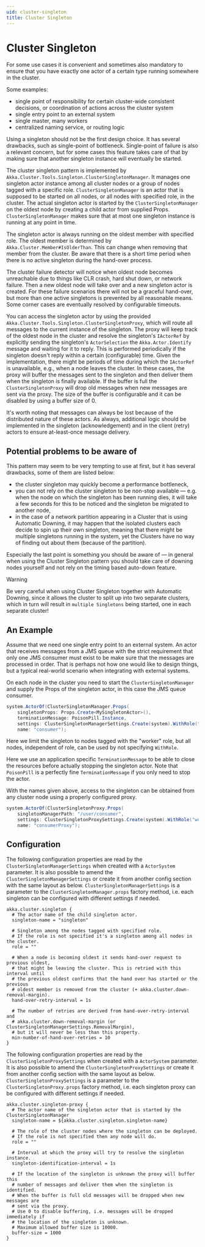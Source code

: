 ```yaml
---
uid: cluster-singleton
title: Cluster Singleton
---
```

# Cluster Singleton

For some use cases it is convenient and sometimes also mandatory to ensure that you have exactly one actor of a certain type running somewhere in the cluster.

Some examples:

- single point of responsibility for certain cluster-wide consistent decisions, or coordination of actions across the cluster system
- single entry point to an external system
- single master, many workers
- centralized naming service, or routing logic

Using a singleton should not be the first design choice. It has several drawbacks, such as single-point of bottleneck. Single-point of failure is also a relevant concern, but for some cases this feature takes care of that by making sure that another singleton instance will eventually be started.

The cluster singleton pattern is implemented by `Akka.Cluster.Tools.Singleton.ClusterSingletonManager`. It manages one singleton actor instance among all cluster nodes or a group of nodes tagged with a specific role. `ClusterSingletonManager` is an actor that is supposed to be started on all nodes, or all nodes with specified role, in the cluster. The actual singleton actor is started by the `ClusterSingletonManager` on the oldest node by creating a child actor from supplied Props. `ClusterSingletonManager` makes sure that at most one singleton instance is running at any point in time.

The singleton actor is always running on the oldest member with specified role. The oldest member is determined by `Akka.Cluster.Member#IsOlderThan`. This can change when removing that member from the cluster. Be aware that there is a short time period when there is no active singleton during the hand-over process.

The cluster failure detector will notice when oldest node becomes unreachable due to things like CLR crash, hard shut down, or network failure. Then a new oldest node will take over and a new singleton actor is created. For these failure scenarios there will not be a graceful hand-over, but more than one active singletons is prevented by all reasonable means. Some corner cases are eventually resolved by configurable timeouts.

You can access the singleton actor by using the provided `Akka.Cluster.Tools.Singleton.ClusterSingletonProxy`, which will route all messages to the current instance of the singleton. The proxy will keep track of the oldest node in the cluster and resolve the singleton's `IActorRef` by explicitly sending the singleton's `ActorSelection` the `Akka.Actor.Identify` message and waiting for it to reply. This is performed periodically if the singleton doesn't reply within a certain (configurable) time. Given the implementation, there might be periods of time during which the `IActorRef` is unavailable, e.g., when a node leaves the cluster. In these cases, the proxy will buffer the messages sent to the singleton and then deliver them when the singleton is finally available. If the buffer is full the `ClusterSingletonProxy` will drop old messages when new messages are sent via the proxy. The size of the buffer is configurable and it can be disabled by using a buffer size of 0.

It's worth noting that messages can always be lost because of the distributed nature of these actors. As always, additional logic should be implemented in the singleton (acknowledgement) and in the client (retry) actors to ensure at-least-once message delivery.

## Potential problems to be aware of
This pattern may seem to be very tempting to use at first, but it has several drawbacks, some of them are listed below:

- the cluster singleton may quickly become a performance bottleneck,
- you can not rely on the cluster singleton to be non-stop available — e.g. when the node on which the singleton has been running dies, it will take a few seconds for this to be noticed and the singleton be migrated to another node,
- in the case of a network partition appearing in a Cluster that is using Automatic Downing, it may happen that the isolated clusters each decide to spin up their own singleton, meaning that there might be multiple singletons running in the system, yet the Clusters have no way of finding out about them (because of the partition).

Especially the last point is something you should be aware of — in general when using the Cluster Singleton pattern you should take care of downing nodes yourself and not rely on the timing based auto-down feature.

> [!WARNING]
> Be very careful when using Cluster Singleton together with Automatic Downing, since it allows the cluster to split up into two separate clusters, which in turn will result in `multiple Singletons` being started, one in each separate cluster!

## An Example
Assume that we need one single entry point to an external system. An actor that receives messages from a JMS queue with the strict requirement that only one JMS consumer must exist to be make sure that the messages are processed in order. That is perhaps not how one would like to design things, but a typical real-world scenario when integrating with external systems.

On each node in the cluster you need to start the `ClusterSingletonManager` and supply the Props of the singleton actor, in this case the JMS queue consumer.

```csharp
system.ActorOf(ClusterSingletonManager.Props(
    singletonProps: Props.Create<MySingletonActor>(),
    terminationMessage: PoisonPill.Instance,
    settings: ClusterSingletonManagerSettings.Create(system).WithRole("worker")),
    name: "consumer");
```

Here we limit the singleton to nodes tagged with the "worker" role, but all nodes, independent of role, can be used by not specifying `WithRole`.

Here we use an application specific `TerminationMessage` to be able to close the resources before actually stopping the singleton actor. Note that `PoisonPill` is a perfectly fine `TerminationMessage` if you only need to stop the actor.

With the names given above, access to the singleton can be obtained from any cluster node using a properly configured proxy.

```csharp
system.ActorOf(ClusterSingletonProxy.Props(
    singletonManagerPath: "/user/consumer",
    settings: ClusterSingletonProxySettings.Create(system).WithRole("worker")),
    name: "consumerProxy");
```

## Configuration
The following configuration properties are read by the `ClusterSingletonManagerSettings` when created with a `ActorSystem` parameter. It is also possible to amend the `ClusterSingletonManagerSettings` or create it from another config section with the same layout as below. `ClusterSingletonManagerSettings` is a parameter to the `ClusterSingletonManager.props` factory method, i.e. each singleton can be configured with different settings if needed.

```hocon
akka.cluster.singleton {
  # The actor name of the child singleton actor.
  singleton-name = "singleton"
  
  # Singleton among the nodes tagged with specified role.
  # If the role is not specified it's a singleton among all nodes in the cluster.
  role = ""
  
  # When a node is becoming oldest it sends hand-over request to previous oldest, 
  # that might be leaving the cluster. This is retried with this interval until 
  # the previous oldest confirms that the hand over has started or the previous 
  # oldest member is removed from the cluster (+ akka.cluster.down-removal-margin).
  hand-over-retry-interval = 1s
  
  # The number of retries are derived from hand-over-retry-interval and
  # akka.cluster.down-removal-margin (or ClusterSingletonManagerSettings.RemovalMargin),
  # but it will never be less than this property.
  min-number-of-hand-over-retries = 10
}
```

The following configuration properties are read by the `ClusterSingletonProxySettings` when created with a `ActorSystem` parameter. It is also possible to amend the `ClusterSingletonProxySettings` or create it from another config section with the same layout as below. `ClusterSingletonProxySettings` is a parameter to the `ClusterSingletonProxy.props` factory method, i.e. each singleton proxy can be configured with different settings if needed.

```hocon
akka.cluster.singleton-proxy {
  # The actor name of the singleton actor that is started by the ClusterSingletonManager
  singleton-name = ${akka.cluster.singleton.singleton-name}
  
  # The role of the cluster nodes where the singleton can be deployed. 
  # If the role is not specified then any node will do.
  role = ""
  
  # Interval at which the proxy will try to resolve the singleton instance.
  singleton-identification-interval = 1s
  
  # If the location of the singleton is unknown the proxy will buffer this
  # number of messages and deliver them when the singleton is identified. 
  # When the buffer is full old messages will be dropped when new messages are
  # sent via the proxy.
  # Use 0 to disable buffering, i.e. messages will be dropped immediately if
  # the location of the singleton is unknown.
  # Maximum allowed buffer size is 10000.
  buffer-size = 1000 
}
```